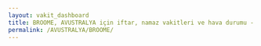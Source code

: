 ```yaml
---
layout: vakit_dashboard
title: BROOME, AVUSTRALYA için iftar, namaz vakitleri ve hava durumu - ilçe/eyalet seç
permalink: /AVUSTRALYA/BROOME/
---
```


<script type="text/javascript">
  var GLOBAL_COUNTRY = 'AVUSTRALYA';
  var GLOBAL_CITY = 'BROOME';
  var GLOBAL_STATE = '';
  var lat = 72;
  var lon = 21;
</script>
